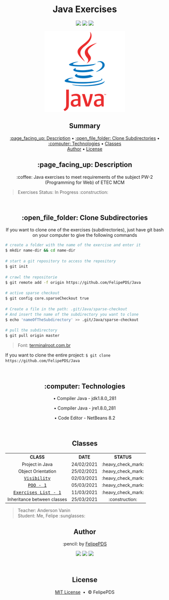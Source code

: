 <h1 align="center">Java Exercises</h2>

<p align="center"><a href="https://github.com/FelipePDS/Java/blob/main/LICENSE"><img src="https://img.shields.io/github/license/FelipePDS/Java"/></a> <img src="https://img.shields.io/static/v1?label=Java&message=v1.8.0_281&color=ED8B00&style=flat&logo=java"/> <img src="https://img.shields.io/static/v1?label=NetBeans&message=v8.2&color=1B6AC6&style=flat&logo=NetBeans"/></p>

<p align="center"><img src="https://github.com/FelipePDS/Java/blob/master/outros/java.webp"/></p>

<h2 align="center">Summary</h2>
<p align="center">
  <a href="#description">:page_facing_up: Description</a> &bull; 
  <a href="#clone">:open_file_folder: Clone Subdirectories</a> &bull; 
  <a href="#technologies">:computer: Technologies</a> &bull; 
  <a href="#classes">Classes</a><br>
  <a href="#author">Author</a> &bull; 
  <a href="#license">License</a>
</p>

<h2 align="center" id="description">:page_facing_up: Description</h2>
<p align="center">:coffee: Java exercises to meet requirements of the subject PW-2 (Programming for Web) of ETEC MCM</p>

<blockquote>Exercises Status: In Progress :construction:</blockquote>

<br>

<h2 align="center" id="clone">:open_file_folder: Clone Subdirectories</h2>
<p align="center">If you want to clone one of the exercises (subdirectories), just have git bash on your computer to give the following commands</p>

```bash
# create a folder with the name of the exercise and enter it
$ mkdir name-dir && cd name-dir

# start a git repository to access the repository
$ git init

# crawl the repositorie
$ git remote add -f origin https://github.com/FelipePDS/Java

# active sparse checkout
$ git config core.sparseCheckout true

# Create a file in the path: .git/Java/sparse-checkout
# And insert the name of the subdirectory you want to clone
$ echo 'nameOfTheSubdirectory' >> .git/Java/sparse-checkout

# pull the subdirectory
$ git pull origin master
```
<blockquote>Font: <a href="https://terminalroot.com.br/2019/09/como-clonar-somente-um-subdiretorio-com-git-ou-svn.html">terminalroot.com.br</a></blockquote>

<p>If you want to clone the entire project: <code>$ git clone https://github.com/FelipePDS/Java</code></p>

<br>

<h2 align="center" id="technologies">:computer: Technologies</h2>
<p align="center">
  <p align="center">&bull; Compiler Java - jdk1.8.0_281</p>
  <p align="center">&bull; Compiler Java - jre1.8.0_281</p>
  <p align="center">&bull; Code Editor - NetBeans 8.2</p>
</p>

<br>

<h2 align="center" id="classes">Classes</h2>

<table align="center">
  <tr align="center">
    <th>CLASS</th>
    <th>DATE</th>
    <th>STATUS</th>
  </tr>
  
  <tr align="center">
    <td>Project in Java</td>
    <td>24/02/2021</td>
    <td>:heavy_check_mark:</td>
  </tr>
  <tr align="center">
    <td>Object Orientation</td>
    <td>25/02/2021</td>
    <td>:heavy_check_mark:</td>
  </tr>
  <tr align="center">
    <td><kbd><a href="https://github.com/FelipePDS/Java/tree/master/CalculoDeArea">Visibility</a></kbd></td>
    <td>02/03/2021</td>
    <td>:heavy_check_mark:</td>
  </tr>
  <tr align="center">
    <td><kbd><a href="https://github.com/FelipePDS/Java/tree/master/QuantidadeAzuleijos">POO - 1</a></kbd></td>
    <td>05/03/2021</td>
    <td>:heavy_check_mark:</td>
  </tr>
  <tr align="center">
    <td><kbd><a href="https://github.com/FelipePDS/Java/tree/master/exercicios-lista01-java">Exercises List - 1</a></kbd></td>
    <td>11/03/2021</td>
    <td>:heavy_check_mark:</td>
  </tr>
  <tr align="center">
    <td>Inheritance between classes</td>
    <td>25/03/2021</td>
    <td>:construction:</td>
  </tr>
</table>

<blockquote>Teacher: Anderson Vanin <br> Student: Me, Felipe :sunglasses:</blockquote>

<h2 align="center" id="author">Author</h2>
<p align="center">:pencil: by <a href="https://felipepds.github.io/felipepds-resume/">FelipePDS</a></p>
<p align="center"><a href="https://www.linkedin.com/in/felipe-p-da-silva-a55b891ba/?lipi=urn%3Ali%3Apage%3Ad_flagship3_feed%3BiErPy3g7Q1KGOaD%2BsGw%2Fpg%3D%3D"><img src="https://img.shields.io/static/v1?label=+&message=Felipe+P.+Da+Silva&color=0A66C2&style=flat&logo=linkedin&logoColor=white"/></a> <a href="https://twitter.com/FelipePintoDaS1"><img src="https://img.shields.io/static/v1?label=+&message=@FelipePintoDaS1&color=1DA1F2&style=flat&logo=twitter&logoColor=white"/></a> <img src="https://img.shields.io/static/v1?label=+&message=felipepdasilva66@gmail.com&color=EA4335&style=flat&logo=gmail&logoColor=white"/></p>
<br>

<h2 align="center" id="license">License</h2>
<p align="center"><a href="https://github.com/FelipePDS/Java/blob/master/LICENSE">MIT License</a> &nbsp;&bull;&nbsp; &copy; FelipePDS</p>
